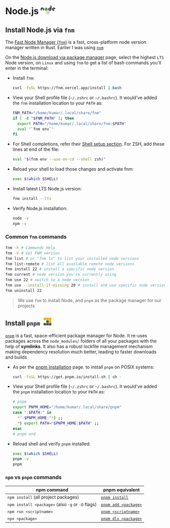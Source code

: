 # Node.js <img alt="Node.js" src="../assets/nodejs.svg" height="28">

## Install Node.js via `fnm`

The [Fast Node Manager (`fnm`)](https://github.com/Schniz/fnm) is a fast, cross-platform node version manager written in Rust. Earlier I was using [`nvm`](https://github.com/nvm-sh/nvm)

On the [Node.js download via package manager](https://nodejs.org/en/download/package-manager) page, select the highest `LTS` Node version, on `Linux` and using `fnm` to get a list of bash commands you'll enter in the terminal:

- Install `fnm`:

  ```sh
  curl -fsSL https://fnm.vercel.app/install | bash
  ```

- View your Shell profile file (`~/.zshrc` or `~/.bashrc`). It would've added the `fnm` installation location to your `PATH` as:

  ```sh
  FNM_PATH="/home/kumar/.local/share/fnm"
  if [ -d "$FNM_PATH" ]; then
    export PATH="/home/kumar/.local/share/fnm:$PATH"
    eval "`fnm env`"
  fi
  ```

- For Shell completions, refer their [Shell setup section](https://github.com/Schniz/fnm?tab=readme-ov-file#shell-setup). For ZSH, add these lines at end of the file:

  ```sh
  eval "$(fnm env --use-on-cd --shell zsh)"
  ```

- Reload your shell to load those changes and activate fnm:

  ```sh
  exec $(which $SHELL)
  ```

- Install latest LTS Node.js version:

  ```sh
  fnm install --lts
  ```

- Verify Node.js installation:

  ```sh
  node -v
  npm -v
  ```

### Common `fnm` commands

```sh
fnm -h # Commands Help
fnm -V # Get FNM version
fnm list # or "fnm ls" to list your installed node versions
fnm list-remote # list all available remote node versions
fnm install 22 # install a specific node version
fnm current # node version you're currently using
fnm use 22 # switch to a node version
fnm use --install-if-missing 20 # install and use specific node version
fnm uninstall 22
```

> We use `fnm` to install Node, and `pnpm` as the package manager for our projects

## Install `pnpm`&ensp;<img alt="Pnpm" src="../assets/pnpm.svg" height="25">

[`pnpm`](https://pnpm.io/) is a fast, space-efficient package manager for Node. It re-uses packages across the `node_modules/` folders of all your packages with the help of **symlinks**. It also has a robust lockfile management mechanism making dependency resolution much better, leading to faster downloads and builds

- As per the [pnpm Installation](https://pnpm.io/installation) page. to install `pnpm` on POSIX systems:

  ```sh
  curl -fsSL https://get.pnpm.io/install.sh | sh -
  ```

- View your Shell profile file (`~/.zshrc` or `~/.bashrc`). It would've added the `pnpm` installation location to your `PATH` as:

  ```sh
  # pnpm
  export PNPM_HOME="/home/kumar/.local/share/pnpm"
  case ":$PATH:" in
    *":$PNPM_HOME:"*) ;;
    *) export PATH="$PNPM_HOME:$PATH" ;;
  esac
  # pnpm end
  ```

- Reload shell and verify `pnpm` installed:

  ```sh
  exec $(which $SHELL)
  pnpm -v
  pnpm
  ```

### `npm` vs `pnpm` commands

| npm command                                       | pnpm equivalent                                 |
| ------------------------------------------------- | ----------------------------------------------- |
| `npm install` (all project packages)              | [`pnpm install`](https://pnpm.io/cli/install)   |
| `npm install <package>` (also `-g` or `-D` flags) | [`pnpm add <package>`](https://pnpm.io/cli/add) |
| `npm run <scriptname>`                            | [`pnpm <scriptname>`](https://pnpm.io/cli/run)  |
| `npx <package>`                                   | [`pnpm dlx <package>`](https://pnpm.io/cli/dlx) |
